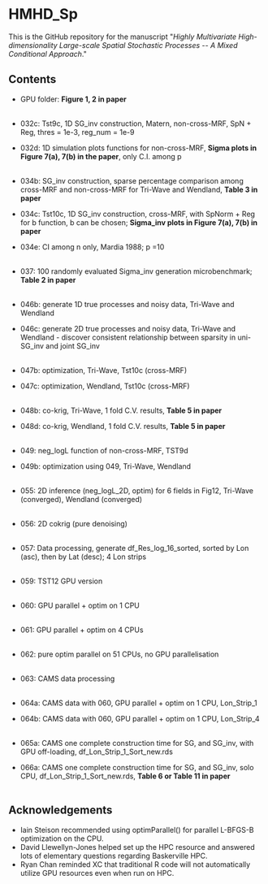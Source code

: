 # HMHD_Sp
This is the GitHub repository for the manuscript "_Highly Multivariate High-dimensionality Large-scale Spatial Stochastic Processes -- A Mixed Conditional Approach_."


## Contents
- GPU folder: **Figure 1, 2 in paper** <br><br>

- 032c: Tst9c, 1D SG_inv construction, Matern, non-cross-MRF, SpN + Reg, thres = 1e-3, reg_num = 1e-9
- 032d: 1D simulation plots functions for non-cross-MRF, **Sigma plots in Figure 7(a), 7(b) in the paper**, only C.I. among p <br><br>

- 034b: SG_inv construction, sparse percentage comparison among cross-MRF and non-cross-MRF for Tri-Wave and Wendland, **Table 3 in paper**  
- 034c: Tst10c, 1D SG_inv construction, cross-MRF, with SpNorm + Reg for b function, b can be chosen; **Sigma_inv plots in Figure 7(a), 7(b) in paper**
- 034e: CI among n only, Mardia 1988; p =10 <br><br>

- 037: 100 randomly evaluated Sigma_inv generation microbenchmark; **Table 2 in paper** <br><br>

- 046b: generate 1D true processes and noisy data, Tri-Wave and Wendland
- 046c: generate 2D true processes and noisy data, Tri-Wave and Wendland
      - discover consistent relationship between sparsity in uni-SG_inv and joint SG_inv <br><br>

- 047b: optimization, Tri-Wave, Tst10c (cross-MRF)
- 047c: optimization, Wendland, Tst10c (cross-MRF) <br><br>

- 048b: co-krig, Tri-Wave, 1 fold C.V. results, **Table 5 in paper**
- 048d: co-krig, Wendland, 1 fold C.V. results, **Table 5 in paper** <br><br>

- 049: neg_logL function of non-cross-MRF, TST9d
- 049b: optimization using 049, Tri-Wave, Wendland <br><br>

- 055: 2D inference (neg_logL_2D, optim) for 6 fields in Fig12, Tri-Wave (converged), Wendland (converged) <br><br>

- 056: 2D cokrig (pure denoising) <br><br>

- 057: Data processing, generate df_Res_log_16_sorted, sorted by Lon (asc), then by Lat (desc); 4 Lon strips <br><br>

- 059: TST12 GPU version <br><br>

- 060: GPU parallel + optim on 1 CPU <br><br>

- 061: GPU parallel + optim on 4 CPUs <br><br>

- 062: pure optim parallel on 51 CPUs, no GPU parallelisation <br><br>

- 063: CAMS data processing <br><br>

- 064a: CAMS data with 060, GPU parallel + optim on 1 CPU, Lon_Strip_1
- 064b: CAMS data with 060, GPU parallel + optim on 1 CPU, Lon_Strip_4 <br><br>

- 065a: CAMS one complete construction time for SG, and SG_inv, with GPU off-loading, df_Lon_Strip_1_Sort_new.rds
- 066a: CAMS one complete construction time for SG, and SG_inv, solo CPU, df_Lon_Strip_1_Sort_new.rds, **Table 6 or Table 11 in paper** <br><br>




## Acknowledgements

- Iain Steison recommended using optimParallel() for parallel L-BFGS-B optimization on the CPU. 
- David Llewellyn-Jones helped set up the HPC resource and answered lots of elementary questions regarding Baskerville HPC. 
- Ryan Chan reminded XC that traditional R code will not automatically utilize GPU resources even when run on HPC. 
